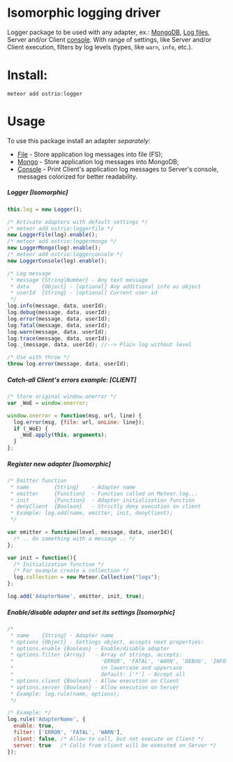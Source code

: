 Isomorphic logging driver
========
Logger package to be used with any adapter, ex.: [MongoDB](https://atmospherejs.com/ostrio/loggermongo), [Log files](https://atmospherejs.com/ostrio/loggerfile), Server and/or Client [console](https://atmospherejs.com/ostrio/loggerconsole). 
With range of settings, like Server and/or Client execution, filters by log levels (types, like `warn`, `info`, etc.).

Install:
========
```shell
meteor add ostrio:logger
```

Usage
========
To use this package install an adapter *separately*:
 - [File](https://atmospherejs.com/ostrio/loggerfile) - Store application log messages into file (FS);
 - [Mongo](https://atmospherejs.com/ostrio/loggermongo) - Store application log messages into MongoDB;
 - [Console](https://atmospherejs.com/ostrio/loggerconsole) - Print Client's application log messages to Server's console, messages colorized for better readability.

##### Logger [*Isomorphic*]
```javascript
this.log = new Logger();

/* Activate adapters with default settings */
/* meteor add ostrio:loggerfile */
new LoggerFile(log).enable();
/* meteor add ostrio:loggermongo */
new LoggerMongo(log).enable();
/* meteor add ostrio:loggerconsole */
new LoggerConsole(log).enable();

/* Log message
 * message {String|Number} - Any text message
 * data    {Object} - [optional] Any additional info as object
 * userId  {String} - [optional] Current user id
 */
log.info(message, data, userId);
log.debug(message, data, userId);
log.error(message, data, userId);
log.fatal(message, data, userId);
log.warn(message, data, userId);
log.trace(message, data, userId);
log._(message, data, userId); //--> Plain log without level

/* Use with throw */
throw log.error(message, data, userId);
```

##### Catch-all Client's errors example: [*CLIENT*]
```javascript
/* Store original window.onerror */
var _WoE = window.onerror;

window.onerror = function(msg, url, line) {
  log.error(msg, {file: url, onLine: line});
  if (_WoE) {
    _WoE.apply(this, arguments);
  }
};
```

##### Register new adapter [*Isomorphic*]
```javascript
/* Emitter function
 * name        {String}    - Adapter name
 * emitter     {Function}  - Function called on Meteor.log...
 * init        {Function}  - Adapter initialization function
 * denyClient  {Boolean}   - Strictly deny execution on client
 * Example: log.add(name, emitter, init, denyClient);
 */

var emitter = function(level, message, data, userId){
  /* .. do something with a message .. */
};

var init = function(){
  /* Initialization function */
  /* For example create a collection */
  log.collection = new Meteor.Collection("logs");
};

log.add('AdapterName', emitter, init, true);
```

##### Enable/disable adapter and set its settings [*Isomorphic*]
```javascript
/*
 * name    {String} - Adapter name
 * options {Object} - Settings object, accepts next properties:
 * options.enable {Boolean} - Enable/disable adapter
 * options.filter {Array}   - Array of strings, accepts: 
 *                            'ERROR', 'FATAL', 'WARN', 'DEBUG', 'INFO', '*'
 *                            in lowercase and uppercase
 *                            default: ['*'] - Accept all
 * options.client {Boolean} - Allow execution on Client
 * options.server {Boolean} - Allow execution on Server
 * Example: log.rule(name, options);
 */

/* Example: */
log.rule('AdapterName', {
  enable: true,
  filter: ['ERROR', 'FATAL', 'WARN'],
  client: false, /* Allow to call, but not execute on Client */
  server: true   /* Calls from client will be executed on Server */
});
```